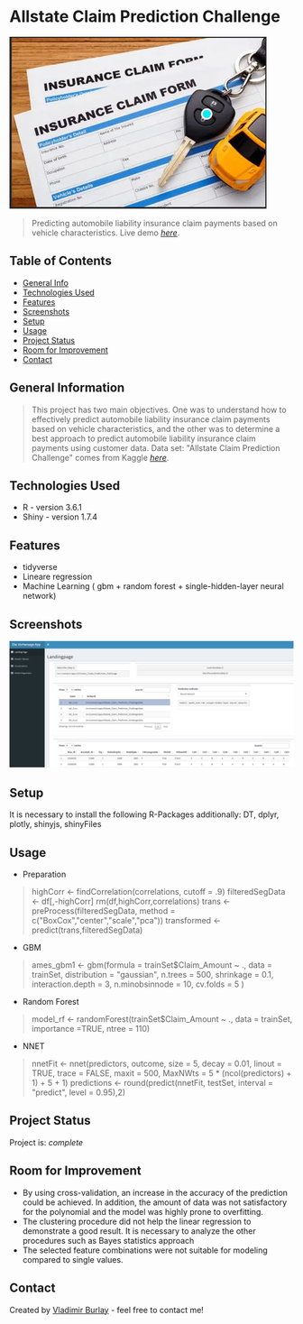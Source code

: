 # Allstate Claim Prediction Challenge

![image](https://github.com/vburlay/allstate_claim_prediction/raw/main/image/claim.png ) 

> Predicting automobile liability insurance claim payments based on vehicle characteristics.
> Live demo [_here_](https://mm6iv5-vladimir-burlay.shinyapps.io/Allstate_Claim_Prediction_Challenge/?_ga=2.78724884.1491513741.1672011004-1138473289.1668534479).
 
## Table of Contents 

* [General Info](#general-information)
* [Technologies Used](#technologies-used)
* [Features](#features)
* [Screenshots](#screenshots)
* [Setup](#setup)
* [Usage](#usage)
* [Project Status](#project-status)
* [Room for Improvement](#room-for-improvement)
* [Contact](#contact)



## General Information

> This project has two main objectives. One was to understand how to effectively predict automobile liability insurance claim payments based on vehicle characteristics, and the other was to determine a best approach to predict automobile liability insurance claim payments using customer data. 
 > Data set: "Allstate Claim Prediction Challenge" comes from Kaggle [_here_](https://www.kaggle.com/c/ClaimPredictionChallenge/overview).

## Technologies Used
- R - version 3.6.1
- Shiny - version 1.7.4

## Features
- tidyverse
- Lineare regression
- Machine Learning ( gbm + random forest + single-hidden-layer neural network)


## Screenshots

![Example screenshot](https://github.com/vburlay/allstate_claim_prediction/raw/main/image/shiny.PNG)

## Setup

It is necessary to install the following R-Packages additionally: 
DT, dplyr, plotly, shinyjs, shinyFiles


## Usage

* Preparation
>highCorr <- findCorrelation(correlations, cutoff = .9)
>filteredSegData <- df[,-highCorr]
>rm(df,highCorr,correlations)
>trans <- preProcess(filteredSegData, method = c("BoxCox","center","scale","pca"))
>transformed <- predict(trans,filteredSegData)
* GBM
>ames_gbm1 <- gbm(formula = trainSet$Claim_Amount ~ .,
                 data = trainSet,
                 distribution = "gaussian",
                 n.trees = 500,
                 shrinkage = 0.1,
                 interaction.depth = 3,
                 n.minobsinnode = 10,
                 cv.folds = 5 )
* Random Forest
>model_rf <- randomForest(trainSet$Claim_Amount ~ .,
                          data = trainSet,
                          importance =TRUE,
                          ntree = 110)

* NNET
>nnetFit <- nnet(predictors, outcome,
                size = 5,
                decay = 0.01,
                linout = TRUE,
                trace = FALSE,
                maxit = 500,
                MaxNWts = 5 * (ncol(predictors) + 1) + 5 + 1)
predictions <- round(predict(nnetFit, testSet, interval = "predict", level = 0.95),2)

## Project Status

Project is: _complete_ 


## Room for Improvement

* By using cross-validation, an increase in the accuracy of the prediction could be achieved. In addition, the amount  of data was not satisfactory for the polynomial and the model was highly prone to overfitting.
* The clustering procedure did not help the linear regression to demonstrate a good result. It is necessary to analyze the other procedures such as Bayes statistics approach 
* The selected feature combinations were not suitable for modeling compared to single values.


## Contact
Created by [Vladimir Burlay](wladimir.burlay@gmail.com) - feel free to contact me!


